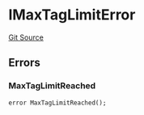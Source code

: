 # IMaxTagLimitError
[Git Source](https://github.com/thrackle-io/tron/blob/bcbcc01a5b28a551282aabeb3b2db849eb2ab94f/src/common/IErrors.sol)


## Errors
### MaxTagLimitReached

```solidity
error MaxTagLimitReached();
```

